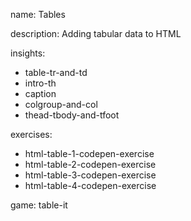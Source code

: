 name: Tables

description: Adding tabular data to HTML

insights:
  - table-tr-and-td
  - intro-th
  - caption
  - colgroup-and-col
  - thead-tbody-and-tfoot

exercises:
  - html-table-1-codepen-exercise
  - html-table-2-codepen-exercise
  - html-table-3-codepen-exercise
  - html-table-4-codepen-exercise

game: table-it
